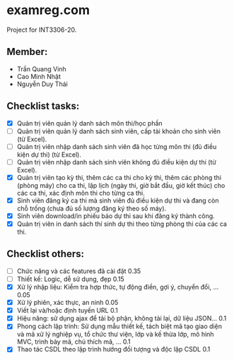# examreg.com
Project for INT3306-20.

## Member:
* Trần Quang Vinh
* Cao Minh Nhật
* Nguyễn Duy Thái

## Checklist tasks:
* [x] Quản trị viên quản lý danh sách môn thi/học phần
* [ ] Quản trị viên quản lý danh sách sinh viên, cấp tài khoản cho sinh viên (từ Excel).
* [ ] Quản trị viên nhập danh sách sinh viên đã học từng môn thi (đủ điều kiện dự thi) (từ Excel).
* [ ] Quản trị viên nhập danh sách sinh viên không đủ điều kiện dự thi (từ Excel). 
* [x] Quản trị viên tạo kỳ thi, thêm các ca thi cho kỳ thi, thêm các phòng thi (phòng máy) cho ca thi, lập lịch (ngày thi, giờ bắt đầu, giờ kết thúc) cho các ca thi, xác định môn thi cho từng ca thi.
* [x] Sinh viên đăng ký ca thi mà sinh viên đủ điều kiện dự thi và đang còn chỗ trống (chưa đủ số lượng đăng ký theo số máy).
* [x] Sinh viên download/in phiếu báo dự thi sau khi đăng ký thành công.
* [x] Quản trị viên in danh sách thí sinh dự thi theo từng phòng thi của các ca thi.

## Checklist others:
* [ ] Chức năng và các features đã cài đặt 0.35
* [ ] Thiết kế: Logic, dễ sử dụng, đẹp 0.15
* [x] Xử lý nhập liệu: Kiểm tra hợp thức, tự động điền, gợi ý, chuyển đổi, ... 0.05
* [x] Xử lý phiên, xác thực, an ninh 0.05
* [x] Viết lại và/hoặc định tuyến URL 0.1
* [x] Hiệu năng: sử dụng ajax để tải bộ phận, không tải lại, dữ liệu JSON... 0.1
* [x] Phong cách lập trình: Sử dụng mẫu thiết kế, tách biệt mã tạo giao diện và mã xử lý nghiệp vụ, tổ chức thư viện, lớp và kế thừa lớp, mô hình MVC, trình bày mã, chú thích mã, ... 0.1
* [x] Thao tác CSDL theo lập trình hướng đối tượng và độc lập CSDL 0.1
